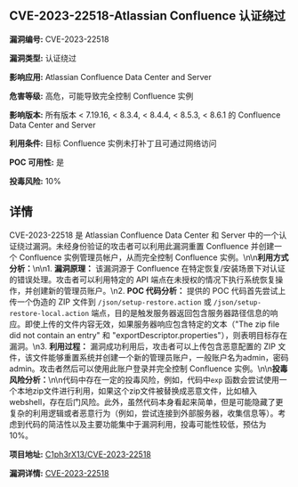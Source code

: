 ## CVE-2023-22518-Atlassian Confluence 认证绕过

**漏洞编号:** CVE-2023-22518

**漏洞类型:** 认证绕过

**影响应用:** Atlassian Confluence Data Center and Server

**危害等级:** 高危，可能导致完全控制 Confluence 实例

**影响版本:** 所有版本 < 7.19.16, < 8.3.4, < 8.4.4, < 8.5.3, < 8.6.1 的 Confluence Data Center and Server

**利用条件:** 目标 Confluence 实例未打补丁且可通过网络访问

**POC 可用性:** 是

**投毒风险:** 10%

## 详情

CVE-2023-22518 是 Atlassian Confluence Data Center 和 Server 中的一个认证绕过漏洞。未经身份验证的攻击者可以利用此漏洞重置 Confluence 并创建一个 Confluence 实例管理员帐户，从而完全控制 Confluence 实例。\n\n**利用方式分析：**\n\n1.  **漏洞原理：** 该漏洞源于 Confluence 在特定恢复/安装场景下对认证的错误处理。攻击者可以利用特定的 API 端点在未授权的情况下执行系统恢复操作，并创建新的管理员账户。\n2.  **POC 代码分析：** 提供的 POC 代码首先尝试上传一个伪造的 ZIP 文件到 `/json/setup-restore.action` 或 `/json/setup-restore-local.action` 端点，目的是触发服务器返回包含服务器路径信息的响应。即使上传的文件内容无效，如果服务器响应包含特定的文本（"The zip file did not contain an entry" 和 "exportDescriptor.properties"），则表明目标存在漏洞。\n3.  **利用过程：** 漏洞成功利用后，攻击者可以上传包含恶意配置的 ZIP 文件，该文件能够重置系统并创建一个新的管理员账户，一般账户名为admin，密码admin。攻击者然后可以使用此账户登录并完全控制 Confluence 实例。\n\n**投毒风险分析：**\n\n代码中存在一定的投毒风险，例如，代码中`exp` 函数会尝试使用一个本地zip文件进行利用，如果这个zip文件被替换成恶意文件，比如植入webshell，存在后门风险。此外，虽然代码本身看起来简单，但是可能隐藏了更复杂的利用逻辑或者恶意行为（例如，尝试连接到外部服务器，收集信息等）。考虑到代码的简洁性以及主要功能集中于漏洞利用，投毒可能性较低，预估为10%。

**项目地址:** [C1ph3rX13/CVE-2023-22518](https://github.com/C1ph3rX13/CVE-2023-22518)

**漏洞详情:** [CVE-2023-22518](https://nvd.nist.gov/vuln/detail/CVE-2023-22518)